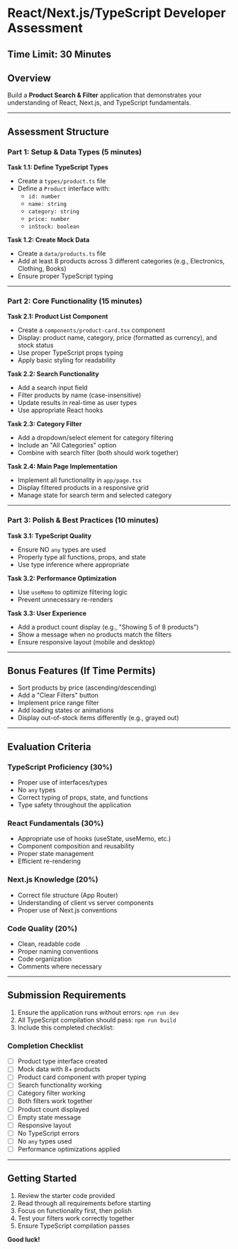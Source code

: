 # React/Next.js/TypeScript Developer Assessment

## Time Limit: 30 Minutes

## Overview
Build a **Product Search & Filter** application that demonstrates your understanding of React, Next.js, and TypeScript fundamentals.

---

## Assessment Structure

### Part 1: Setup & Data Types (5 minutes)

**Task 1.1: Define TypeScript Types**
- Create a `types/product.ts` file
- Define a `Product` interface with:
  - `id: number`
  - `name: string`
  - `category: string`
  - `price: number`
  - `inStock: boolean`

**Task 1.2: Create Mock Data**
- Create a `data/products.ts` file
- Add at least 8 products across 3 different categories (e.g., Electronics, Clothing, Books)
- Ensure proper TypeScript typing

---

### Part 2: Core Functionality (15 minutes)

**Task 2.1: Product List Component**
- Create a `components/product-card.tsx` component
- Display: product name, category, price (formatted as currency), and stock status
- Use proper TypeScript props typing
- Apply basic styling for readability

**Task 2.2: Search Functionality**
- Add a search input field
- Filter products by name (case-insensitive)
- Update results in real-time as user types
- Use appropriate React hooks

**Task 2.3: Category Filter**
- Add a dropdown/select element for category filtering
- Include an "All Categories" option
- Combine with search filter (both should work together)

**Task 2.4: Main Page Implementation**
- Implement all functionality in `app/page.tsx`
- Display filtered products in a responsive grid
- Manage state for search term and selected category

---

### Part 3: Polish & Best Practices (10 minutes)

**Task 3.1: TypeScript Quality**
- Ensure NO `any` types are used
- Properly type all functions, props, and state
- Use type inference where appropriate

**Task 3.2: Performance Optimization**
- Use `useMemo` to optimize filtering logic
- Prevent unnecessary re-renders

**Task 3.3: User Experience**
- Add a product count display (e.g., "Showing 5 of 8 products")
- Show a message when no products match the filters
- Ensure responsive layout (mobile and desktop)

---

## Bonus Features (If Time Permits)
- Sort products by price (ascending/descending)
- Add a "Clear Filters" button
- Implement price range filter
- Add loading states or animations
- Display out-of-stock items differently (e.g., grayed out)

---

## Evaluation Criteria

### TypeScript Proficiency (30%)
- Proper use of interfaces/types
- No `any` types
- Correct typing of props, state, and functions
- Type safety throughout the application

### React Fundamentals (30%)
- Appropriate use of hooks (useState, useMemo, etc.)
- Component composition and reusability
- Proper state management
- Efficient re-rendering

### Next.js Knowledge (20%)
- Correct file structure (App Router)
- Understanding of client vs server components
- Proper use of Next.js conventions

### Code Quality (20%)
- Clean, readable code
- Proper naming conventions
- Code organization
- Comments where necessary

---

## Submission Requirements

1. Ensure the application runs without errors: `npm run dev`
2. All TypeScript compilation should pass: `npm run build`
3. Include this completed checklist:

### Completion Checklist
- [ ] Product type interface created
- [ ] Mock data with 8+ products
- [ ] Product card component with proper typing
- [ ] Search functionality working
- [ ] Category filter working
- [ ] Both filters work together
- [ ] Product count displayed
- [ ] Empty state message
- [ ] Responsive layout
- [ ] No TypeScript errors
- [ ] No `any` types used
- [ ] Performance optimizations applied

---

## Getting Started

1. Review the starter code provided
2. Read through all requirements before starting
3. Focus on functionality first, then polish
4. Test your filters work correctly together
5. Ensure TypeScript compilation passes

**Good luck!**
